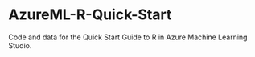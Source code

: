 AzureML-R-Quick-Start
=====================

Code and data for the Quick Start Guide to R in Azure Machine Learning Studio. 
